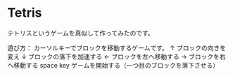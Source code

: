 # Tetris

テトリスというゲームを真似して作ってみたのです。

遊び方：
カーソルキーでブロックを移動するゲームです。
↑ ブロックの向きを変え
↓ ブロックの落下を加速する
← ブロックを左へ移動する
→ ブロックを右へ移動する
space key ゲームを開始する（一つ目のブロックを落下させる）

